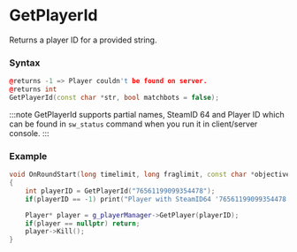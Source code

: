 # GetPlayerId

Returns a player ID for a provided string.

### Syntax

```cpp
@returns -1 => Player couldn't be found on server.
@returns int
GetPlayerId(const char *str, bool matchbots = false);
```

:::note
GetPlayerId supports partial names, SteamID 64 and Player ID which can be found in `sw_status` command when you run it in client/server console. 
:::

### Example

```cpp
void OnRoundStart(long timelimit, long fraglimit, const char *objective)
{
    int playerID = GetPlayerId("76561199099354478");
    if(playerID == -1) print("Player with SteamID64 '76561199099354478' couldn't be found on server to kill.\n");

    Player* player = g_playerManager->GetPlayer(playerID);
    if(player == nullptr) return;
    player->Kill();
}
```